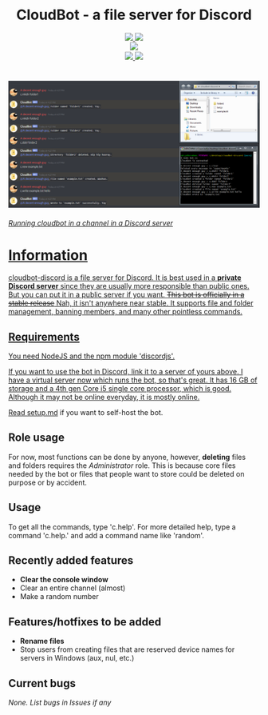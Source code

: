 <h1 align="center">
  <br>
  <b>CloudBot - a file server for Discord</b>
</h1>

<p align="center">
  <a href="https://codeload.github.com/themysticsavages/cloudbot-discord/zip/refs/heads/main">
  <img src="http://shields.io/badge/source--code-ZIP-blue?style=plastic">
    
  <a href="https://codeload.github.com/themysticsavages/cloudbot-discord/tar.gz/refs/heads/main">
  <img src="http://shields.io/badge/source--code-TARGZ-green?style=plastic">
  
  <br>
  
  <a href="https://discord.com/oauth2/authorize?client_id=835841382882738216&scope=bot&permissions=68612">
  <img src="https://img.shields.io/badge/%20-Put%20me%20in%20your%20server-blue?style=plastic">
  
  <br>
  
  <a href="about:blank">
  <img src="https://img.shields.io/badge/development-release-red?style=plastic">
  
  <a href="https://github.com/themysticsavages/cloudbot-discord/blob/main/LICENSE">
  <img src="https://img.shields.io/badge/license-mit-yellow?style=plastic">
  
  <a href="https://github.com/themysticsavages/cloudbot-discord/blob/main/etc/setup.md">
</p>

#

![running](https://github.com/ajskateboarder/stuff/blob/main/cloudbot-discord-running.PNG)

###### Running cloudbot in a channel in a Discord server
# Information

cloudbot-discord is a file server for Discord. It is best used in a __private Discord server__ since they are usually more responsible than public ones. But you can put it in a public server if you want. ~~This bot is officially in a stable release~~ Nah, it isn't anywhere near stable. It supports file and folder management, banning members, and many other pointless commands.

## Requirements

You need NodeJS and the npm module 'discordjs'.

If you want to use the bot in Discord, link it to a server of yours above. I have a virtual server now which runs the bot, so that's great. It has 16 GB of storage and a 4th gen Core i5 single core processor, which is good. Although it may not be online everyday, it is mostly online.

[Read setup.md](https://github.com/themysticsavages/cloudbot-discord/blob/main/etc/setup.md) if you want to self-host the bot.

## Role usage

For now, most functions can be done by anyone, however, __deleting__ files and folders requires the *Administrator* role. This is because core files needed by the bot or files that people want to store could be deleted on purpose or by accident.

## Usage

To get all the commands, type 'c.help'. For more detailed help, type a command 'c.help.' and add a command name like 'random'.

## Recently added features

- __Clear the console window__
- Clear an entire channel (almost)
- Make a random number

## Features/hotfixes to be added

- __Rename files__
- Stop users from creating files that are reserved device names for servers in Windows (aux, nul, etc.)

## Current bugs

*None. List bugs in Issues if any*
